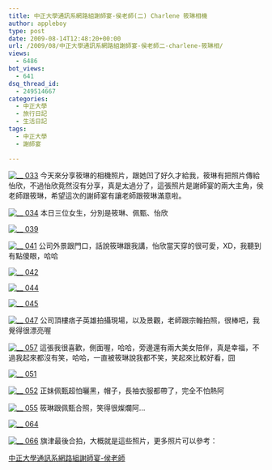 ```yaml
---
title: 中正大學通訊系網路組謝師宴-侯老師(二) Charlene 筱琳相機
author: appleboy
type: post
date: 2009-08-14T12:48:20+00:00
url: /2009/08/中正大學通訊系網路組謝師宴-侯老師二-charlene-筱琳相/
views:
  - 6486
bot_views:
  - 641
dsq_thread_id:
  - 249514667
categories:
  - 中正大學
  - 旅行日記
  - 生活日記
tags:
  - 中正大學
  - 謝師宴

---
```

[<img src='https://i1.wp.com/farm4.static.flickr.com/3576/3820296756_1861c0d5b9.jpg?w=840&#038;ssl=1' border='0' alt='__ 033' data-recalc-dims="1" />][1] 今天來分享筱琳的相機照片，跟她凹了好久才給我，筱琳有把照片傳給怡欣，不過怡欣竟然沒有分享，真是太過分了，這張照片是謝師宴的兩大主角，侯老師跟筱琳，希望這次的謝師宴有讓老師跟筱琳滿意啦。 

<!--more-->

[<img src='https://i1.wp.com/farm3.static.flickr.com/2599/3820297014_e4f2083d90.jpg?w=840&#038;ssl=1' border='0' alt='__ 034' data-recalc-dims="1" />][2] 本日三位女生，分別是筱琳、佩甄、怡欣 

[<img src='https://i1.wp.com/farm4.static.flickr.com/3577/3820298072_e378315408.jpg?w=840&#038;ssl=1' border='0' alt='__ 039' data-recalc-dims="1" />][3]

[<img src='https://i0.wp.com/farm3.static.flickr.com/2671/3820298336_c6ec3e3543.jpg?w=840&#038;ssl=1' border='0' alt='__ 041' data-recalc-dims="1" />][4] 公司外景跟門口，話說筱琳跟我講，怡欣當天穿的很可愛，XD，我聽到有點傻眼，哈哈 

[<img src='https://i0.wp.com/farm3.static.flickr.com/2585/3820299108_f5bff6d887.jpg?w=840&#038;ssl=1' border='0' alt='__ 042' data-recalc-dims="1" />][5]

[<img src='https://i1.wp.com/farm3.static.flickr.com/2654/3819495001_7dd5d386d2.jpg?w=840&#038;ssl=1' border='0' alt='__ 044' data-recalc-dims="1" />][6]

[<img src='https://i1.wp.com/farm4.static.flickr.com/3442/3819495647_18c3566be0.jpg?w=840&#038;ssl=1' border='0' alt='__ 045' data-recalc-dims="1" />][7]

[<img src='https://i2.wp.com/farm4.static.flickr.com/3446/3819496317_cf8d7ee69d.jpg?w=840&#038;ssl=1' border='0' alt='__ 047' data-recalc-dims="1" />][8] 公司頂樓痞子英雄拍攝現場，以及景觀，老師跟宗翰拍照，很棒吧，我覺得很漂亮喔 

[<img src='https://i2.wp.com/farm4.static.flickr.com/3520/3819499517_67c8b05d41.jpg?w=840&#038;ssl=1' border='0' alt='__ 057' data-recalc-dims="1" />][9] 這張我很喜歡，側面喔，哈哈，旁邊還有兩大美女陪伴，真是幸福，不過我起來都沒有笑，哈哈，一直被筱琳說我都不笑，笑起來比較好看，囧 

[<img src='https://i0.wp.com/farm3.static.flickr.com/2502/3819497911_825deb1b27.jpg?w=840&#038;ssl=1' border='0' alt='__ 051' data-recalc-dims="1" />][10]

[<img src='https://i2.wp.com/farm3.static.flickr.com/2516/3819498377_062873b57b.jpg?w=840&#038;ssl=1' border='0' alt='__ 052' data-recalc-dims="1" />][11] 正妹佩甄超怕曬黑，帽子，長袖衣服都帶了，完全不怕熱阿 

[<img src='https://i2.wp.com/farm3.static.flickr.com/2619/3819499251_299c943e47.jpg?w=840&#038;ssl=1' border='0' alt='__ 055' data-recalc-dims="1" />][12] 筱琳跟佩甄合照，笑得很燦爛阿... 

[<img src='https://i1.wp.com/farm3.static.flickr.com/2521/3820306338_89fa59c739.jpg?w=840&#038;ssl=1' border='0' alt='__ 064' data-recalc-dims="1" />][13]

[<img src='https://i1.wp.com/farm3.static.flickr.com/2433/3819502485_46011ae40b.jpg?w=840&#038;ssl=1' border='0' alt='__ 066' data-recalc-dims="1" />][14] 旗津最後合拍，大概就是這些照片，更多照片可以參考：

[中正大學通訊系網路組謝師宴-侯老師][15]

 [1]: https://www.flickr.com/photos/10526457@N00/3820296756/ "__ 033"
 [2]: https://www.flickr.com/photos/10526457@N00/3820297014/ "__ 034"
 [3]: https://www.flickr.com/photos/10526457@N00/3820298072/ "__ 039"
 [4]: https://www.flickr.com/photos/10526457@N00/3820298336/ "__ 041"
 [5]: https://www.flickr.com/photos/10526457@N00/3820299108/ "__ 042"
 [6]: https://www.flickr.com/photos/10526457@N00/3819495001/ "__ 044"
 [7]: https://www.flickr.com/photos/10526457@N00/3819495647/ "__ 045"
 [8]: https://www.flickr.com/photos/10526457@N00/3819496317/ "__ 047"
 [9]: https://www.flickr.com/photos/10526457@N00/3819499517/ "__ 057"
 [10]: https://www.flickr.com/photos/10526457@N00/3819497911/ "__ 051"
 [11]: https://www.flickr.com/photos/10526457@N00/3819498377/ "__ 052"
 [12]: https://www.flickr.com/photos/10526457@N00/3819499251/ "__ 055"
 [13]: https://www.flickr.com/photos/10526457@N00/3820306338/ "__ 064"
 [14]: https://www.flickr.com/photos/10526457@N00/3819502485/ "__ 066"
 [15]: http://blog.wu-boy.com/2009/08/11/1554/